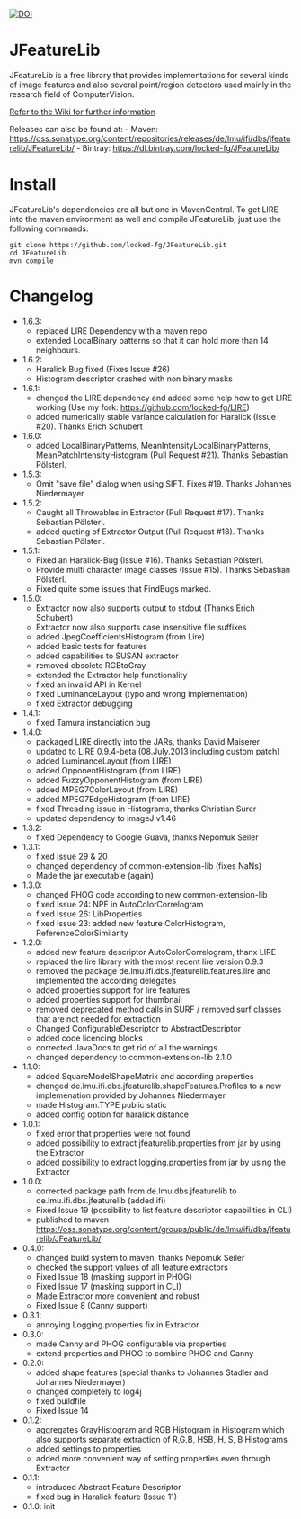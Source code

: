 [![DOI](https://zenodo.org/badge/doi/10.5281/zenodo.31793.svg)](http://dx.doi.org/10.5281/zenodo.31793)

JFeatureLib
===========

JFeatureLib is a free library that provides implementations for several kinds of image features 
and also several point/region detectors used mainly in the research field of 
ComputerVision.

[Refer to the Wiki for further information](wiki)

Releases can also be found at:
    - Maven: https://oss.sonatype.org/content/repositories/releases/de/lmu/ifi/dbs/jfeaturelib/JFeatureLib/
    - Bintray: https://dl.bintray.com/locked-fg/JFeatureLib/

Install
======
JFeatureLib's dependencies are all but one in MavenCentral. 
To get LIRE into the maven environment as well and compile JFeatureLib, just use the following commands:
```
git clone https://github.com/locked-fg/JFeatureLib.git
cd JFeatureLib
mvn compile 
```

Changelog
=======
* 1.6.3:
  - replaced LIRE Dependency with a maven repo
  - extended LocalBinary patterns so that it can hold more than 14 neighbours.
* 1.6.2: 
  - Haralick Bug fixed (Fixes Issue #26)
  - Histogram descriptor crashed with non binary masks
* 1.6.1: 
  - changed the LIRE dependency and added some help how to get LIRE working (Use my fork: https://github.com/locked-fg/LIRE)
  - added numerically stable variance calculation for Haralick (Issue #20). Thanks Erich Schubert
* 1.6.0:
  - added LocalBinaryPatterns, MeanIntensityLocalBinaryPatterns, MeanPatchIntensityHistogram (Pull Request #21).
        Thanks Sebastian Pölsterl.
* 1.5.3:
   - Omit "save file" dialog when using SIFT. Fixes #19. Thanks Johannes Niedermayer
* 1.5.2:
   - Caught all Throwables in Extractor (Pull Request #17). Thanks Sebastian Pölsterl.
   - added quoting of Extractor Output (Pull Request #18). Thanks Sebastian Pölsterl.
* 1.5.1:
   - Fixed an Haralick-Bug (Issue #16). Thanks Sebastian Pölsterl.
   - Provide multi character image classes (Issue #15). Thanks Sebastian Pölsterl.
   - Fixed quite some issues that FindBugs marked.
* 1.5.0:
   - Extractor now also supports output to stdout (Thanks Erich Schubert)
   - Extractor now also supports case insensitive file suffixes
   - added JpegCoefficientsHistogram (from Lire)
   - added basic tests for features
   - added capabilities to SUSAN extractor
   - removed obsolete RGBtoGray
   - extended the Extractor help functionality
   - fixed an invalid API in Kernel
   - fixed LuminanceLayout (typo and wrong implementation)
   - fixed Extractor debugging
* 1.4.1: 
   - fixed Tamura instanciation bug
* 1.4.0: 
   - packaged LIRE directly into the JARs, thanks David Maiserer
   - updated to LIRE 0.9.4-beta (08.July.2013 including custom patch)
   - added LuminanceLayout (from LIRE)
   - added OpponentHistogram (from LIRE)
   - added FuzzyOpponentHistogram (from LIRE)
   - added MPEG7ColorLayout (from LIRE)
   - added MPEG7EdgeHistogram (from LIRE)
   - fixed Threading issue in Histograms, thanks Christian Surer
   - updated dependency to imageJ v1.46
* 1.3.2: 
   - fixed Dependency to Google Guava, thanks Nepomuk Seiler
* 1.3.1: 
   - fixed Issue 29 & 20
   - changed dependency of common-extension-lib (fixes NaNs)
   - Made the jar executable (again)
* 1.3.0: 
   - changed PHOG code according to new common-extension-lib
   - fixed Issue 24: NPE in AutoColorCorrelogram
   - fixed Issue 26: LibProperties
   - fixed Issue 23: added new feature ColorHistogram, ReferenceColorSimilarity
* 1.2.0: 
   - added new feature descriptor AutoColorCorrelogram, thanx LIRE
   - replaced the lire library with the most recent lire version 0.9.3
   - removed the package de.lmu.ifi.dbs.jfeaturelib.features.lire and implemented the according delegates
   - added properties support for lire features
   - added properties support for thumbnail
   - removed deprecated method calls in SURF / removed surf classes that are not needed for extraction
   - Changed ConfigurableDescriptor to AbstractDescriptor
   - added code licencing blocks
   - corrected JavaDocs to get rid of all the warnings
   - changed dependency to common-extension-lib 2.1.0
* 1.1.0: 
   - added SquareModelShapeMatrix and according properties
   - changed de.lmu.ifi.dbs.jfeaturelib.shapeFeatures.Profiles to a new implemenation provided by Johannes Niedermayer
   - made Histogram.TYPE public static
   - added config option for haralick distance
* 1.0.1: 
   - fixed error that properties were not found
   - added possibility to extract jfeaturelib.properties from jar by using the Extractor
   - added possibility to extract logging.properties from jar by using the Extractor
* 1.0.0: 
   - corrected package path from de.lmu.dbs.jfeaturelib to de.lmu.ifi.dbs.jfeaturelib (added ifi)
   - Fixed Issue 19 (possibility to list feature descriptor capabilities in CLI)
   - published to maven https://oss.sonatype.org/content/groups/public/de/lmu/ifi/dbs/jfeaturelib/JFeatureLib/
* 0.4.0: 
   - changed build system to maven, thanks Nepomuk Seiler
   - checked the support values of all feature extractors
   - Fixed Issue 18 (masking support in PHOG)
   - Fixed Issue 17 (masking support in CLI)
   - Made Extractor more convenient and robust
   - Fixed Issue 8 (Canny support)
* 0.3.1: 
   - annoying Logging.properties fix in Extractor
* 0.3.0: 
   - made Canny and PHOG configurable via properties
   - extend properties and PHOG to combine PHOG and Canny
* 0.2.0: 
   - added shape features (special thanks to Johannes Stadler and Johannes Niedermayer)
   - changed completely to log4j
   - fixed buildfile
   - Fixed Issue 14
* 0.1.2: 
   - aggregates GrayHistogram and RGB Histogram in Histogram which also supports 
         separate extraction of R,G,B, HSB, H, S, B Histograms
   - added settings to properties
   - added more convenient way of setting properties even through Extractor
* 0.1.1:
   - introduced Abstract Feature Descriptor
   - fixed bug in Haralick feature (Issue 11)
* 0.1.0: init
